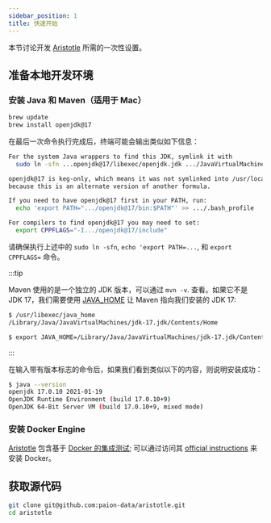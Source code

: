 ```yaml
---
sidebar_position: 1
title: 快速开始
---
```


[//]: # (Copyright 2024 Paion Data)

[//]: # (Licensed under the Apache License, Version 2.0 &#40;the "License"&#41;;)
[//]: # (you may not use this file except in compliance with the License.)
[//]: # (You may obtain a copy of the License at)

[//]: # (    http://www.apache.org/licenses/LICENSE-2.0)

[//]: # (Unless required by applicable law or agreed to in writing, software)
[//]: # (distributed under the License is distributed on an "AS IS" BASIS,)
[//]: # (WITHOUT WARRANTIES OR CONDITIONS OF ANY KIND, either express or implied.)
[//]: # (See the License for the specific language governing permissions and)
[//]: # (limitations under the License.)

本节讨论开发 [Aristotle] 所需的一次性设置。

准备本地开发环境
-------------

### 安装 Java 和 Maven（适用于 Mac）

```bash
brew update
brew install openjdk@17
```

在最后一次命令执行完成后，终端可能会输出类似如下信息：

```bash
For the system Java wrappers to find this JDK, symlink it with
  sudo ln -sfn ...openjdk@17/libexec/openjdk.jdk .../JavaVirtualMachines/openjdk-17.jdk

openjdk@17 is keg-only, which means it was not symlinked into /usr/local,
because this is an alternate version of another formula.

If you need to have openjdk@17 first in your PATH, run:
  echo 'export PATH=".../openjdk@17/bin:$PATH"' >> .../.bash_profile

For compilers to find openjdk@17 you may need to set:
  export CPPFLAGS="-I.../openjdk@17/include"
```

请确保执行上述中的 `sudo ln -sfn`, `echo 'export PATH=...`, 和 `export CPPFLAGS=` 命令。

:::tip

Maven 使用的是一个独立的 JDK 版本，可以通过 `mvn -v`. 查看。如果它不是 JDK 17，我们需要使用 [JAVA_HOME](https://stackoverflow.com/a/2503679) 让 Maven 指向我们安装的 JDK 17:

```bash
$ /usr/libexec/java_home
/Library/Java/JavaVirtualMachines/jdk-17.jdk/Contents/Home

$ export JAVA_HOME=/Library/Java/JavaVirtualMachines/jdk-17.jdk/Contents/Home
```

:::

在输入带有版本标志的命令后，如果我们看到类似以下的内容，则说明安装成功：

```bash
$ java --version
openjdk 17.0.10 2021-01-19
OpenJDK Runtime Environment (build 17.0.10+9)
OpenJDK 64-Bit Server VM (build 17.0.10+9, mixed mode)
```

### 安装 Docker Engine

<!-- markdown-link-check-disable -->
[Aristotle] 包含基于 [Docker 的集成测试];
可以通过访问其 [official instructions](https://docs.docker.com/desktop/install/mac-install/) 来安装 Docker。
<!-- markdown-link-check-enable -->

获取源代码
-------------------

```bash
git clone git@github.com:paion-data/aristotle.git
cd aristotle
```

[Aristotle]: https://github.com/paion-data/aristotle/

[Docker 的集成测试]: https://github.com/paion-data/aristotle/blob/master/src/test/groovy/com/paiondata/aristotle/DockerComposeITSpec.groovy

